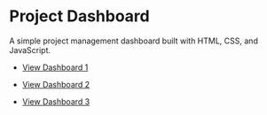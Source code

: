 # Project Dashboard

A simple project management dashboard built with HTML, CSS, and JavaScript.

- [View Dashboard 1](index.html)

- [View Dashboard 2](index2.html)

- [View Dashboard 3](index3.html)
